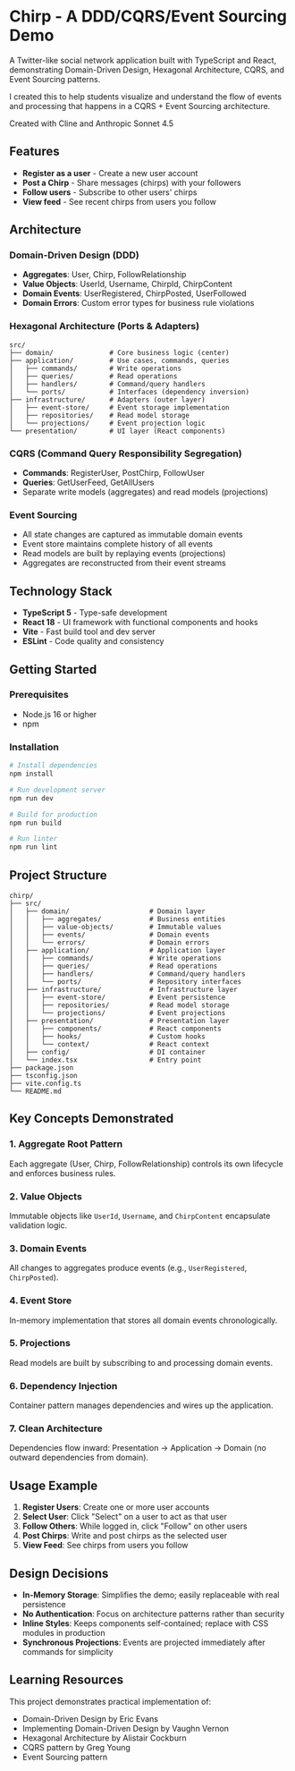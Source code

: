 # Chirp - A DDD/CQRS/Event Sourcing Demo

A Twitter-like social network application built with TypeScript and React, demonstrating Domain-Driven Design, Hexagonal Architecture, CQRS, and Event Sourcing patterns.

I created this to help students visualize and understand the flow of events and processing that happens in a CQRS + Event Sourcing architecture.

Created with Cline and Anthropic Sonnet 4.5

## Features

- **Register as a user** - Create a new user account
- **Post a Chirp** - Share messages (chirps) with your followers
- **Follow users** - Subscribe to other users' chirps
- **View feed** - See recent chirps from users you follow

## Architecture

### Domain-Driven Design (DDD)
- **Aggregates**: User, Chirp, FollowRelationship
- **Value Objects**: UserId, Username, ChirpId, ChirpContent
- **Domain Events**: UserRegistered, ChirpPosted, UserFollowed
- **Domain Errors**: Custom error types for business rule violations

### Hexagonal Architecture (Ports & Adapters)
```
src/
├── domain/              # Core business logic (center)
├── application/         # Use cases, commands, queries
│   ├── commands/        # Write operations
│   ├── queries/         # Read operations
│   ├── handlers/        # Command/query handlers
│   └── ports/           # Interfaces (dependency inversion)
├── infrastructure/      # Adapters (outer layer)
│   ├── event-store/     # Event storage implementation
│   ├── repositories/    # Read model storage
│   └── projections/     # Event projection logic
└── presentation/        # UI layer (React components)
```

### CQRS (Command Query Responsibility Segregation)
- **Commands**: RegisterUser, PostChirp, FollowUser
- **Queries**: GetUserFeed, GetAllUsers
- Separate write models (aggregates) and read models (projections)

### Event Sourcing
- All state changes are captured as immutable domain events
- Event store maintains complete history of all events
- Read models are built by replaying events (projections)
- Aggregates are reconstructed from their event streams

## Technology Stack

- **TypeScript 5** - Type-safe development
- **React 18** - UI framework with functional components and hooks
- **Vite** - Fast build tool and dev server
- **ESLint** - Code quality and consistency

## Getting Started

### Prerequisites
- Node.js 16 or higher
- npm

### Installation

```bash
# Install dependencies
npm install

# Run development server
npm run dev

# Build for production
npm run build

# Run linter
npm run lint
```

## Project Structure

```
chirp/
├── src/
│   ├── domain/                    # Domain layer
│   │   ├── aggregates/            # Business entities
│   │   ├── value-objects/         # Immutable values
│   │   ├── events/                # Domain events
│   │   └── errors/                # Domain errors
│   ├── application/               # Application layer
│   │   ├── commands/              # Write operations
│   │   ├── queries/               # Read operations
│   │   ├── handlers/              # Command/query handlers
│   │   └── ports/                 # Repository interfaces
│   ├── infrastructure/            # Infrastructure layer
│   │   ├── event-store/           # Event persistence
│   │   ├── repositories/          # Read model storage
│   │   └── projections/           # Event projections
│   ├── presentation/              # Presentation layer
│   │   ├── components/            # React components
│   │   ├── hooks/                 # Custom hooks
│   │   └── context/               # React context
│   ├── config/                    # DI container
│   └── index.tsx                  # Entry point
├── package.json
├── tsconfig.json
├── vite.config.ts
└── README.md
```

## Key Concepts Demonstrated

### 1. Aggregate Root Pattern
Each aggregate (User, Chirp, FollowRelationship) controls its own lifecycle and enforces business rules.

### 2. Value Objects
Immutable objects like `UserId`, `Username`, and `ChirpContent` encapsulate validation logic.

### 3. Domain Events
All changes to aggregates produce events (e.g., `UserRegistered`, `ChirpPosted`).

### 4. Event Store
In-memory implementation that stores all domain events chronologically.

### 5. Projections
Read models are built by subscribing to and processing domain events.

### 6. Dependency Injection
Container pattern manages dependencies and wires up the application.

### 7. Clean Architecture
Dependencies flow inward: Presentation → Application → Domain (no outward dependencies from domain).

## Usage Example

1. **Register Users**: Create one or more user accounts
2. **Select User**: Click "Select" on a user to act as that user
3. **Follow Others**: While logged in, click "Follow" on other users
4. **Post Chirps**: Write and post chirps as the selected user
5. **View Feed**: See chirps from users you follow

## Design Decisions

- **In-Memory Storage**: Simplifies the demo; easily replaceable with real persistence
- **No Authentication**: Focus on architecture patterns rather than security
- **Inline Styles**: Keeps components self-contained; replace with CSS modules in production
- **Synchronous Projections**: Events are projected immediately after commands for simplicity

## Learning Resources

This project demonstrates practical implementation of:
- Domain-Driven Design by Eric Evans
- Implementing Domain-Driven Design by Vaughn Vernon
- Hexagonal Architecture by Alistair Cockburn
- CQRS pattern by Greg Young
- Event Sourcing pattern
